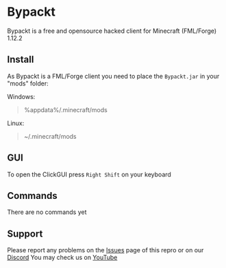 # Bypackt

Bypackt is a free and opensource hacked
client for Minecraft (FML/Forge) 1.12.2

## Install

As Bypackt is a FML/Forge client you
need to place the `Bypackt.jar` in your
"mods" folder:

Windows:
> %appdata%/.minecraft/mods

Linux:
> ~/.minecraft/mods

## GUI

To open the ClickGUI press `Right Shift`
on your keyboard

## Commands

There are no commands yet

## Support

Please report any problems on the [Issues](https://github.com/ZeroZipp/Bypackt/issues)
page of this repro or on our [Discord](https://discord.gg/ETaw5jfHwz)
You may check us on [YouTube](https://youtube.com/c/ZeroZipp)
